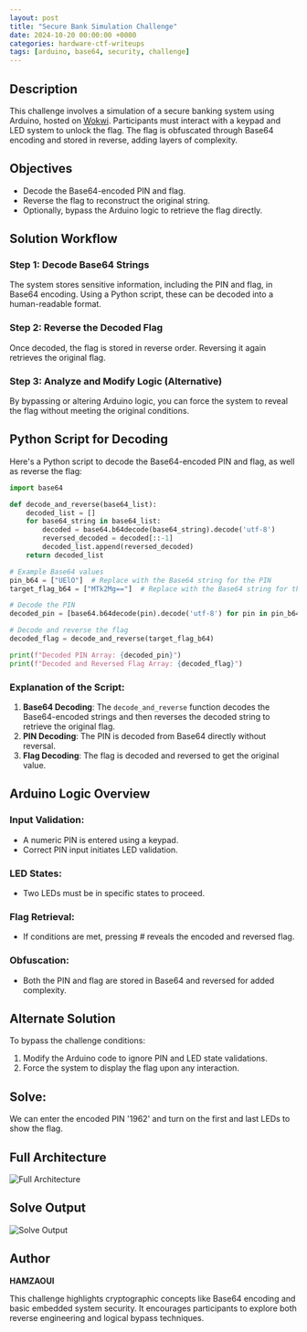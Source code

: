 ```yaml
---
layout: post
title: "Secure Bank Simulation Challenge"
date: 2024-10-20 00:00:00 +0000
categories: hardware-ctf-writeups
tags: [arduino, base64, security, challenge]
---
```


## Description
This challenge involves a simulation of a secure banking system using Arduino, hosted on [Wokwi](https://wokwi.com/projects/412259462761520129). Participants must interact with a keypad and LED system to unlock the flag. The flag is obfuscated through Base64 encoding and stored in reverse, adding layers of complexity.

## Objectives
- Decode the Base64-encoded PIN and flag.
- Reverse the flag to reconstruct the original string.
- Optionally, bypass the Arduino logic to retrieve the flag directly.

## Solution Workflow

### Step 1: Decode Base64 Strings
The system stores sensitive information, including the PIN and flag, in Base64 encoding. Using a Python script, these can be decoded into a human-readable format.

### Step 2: Reverse the Decoded Flag
Once decoded, the flag is stored in reverse order. Reversing it again retrieves the original flag.

### Step 3: Analyze and Modify Logic (Alternative)
By bypassing or altering Arduino logic, you can force the system to reveal the flag without meeting the original conditions.

## Python Script for Decoding
Here's a Python script to decode the Base64-encoded PIN and flag, as well as reverse the flag:

```python
import base64

def decode_and_reverse(base64_list):
    decoded_list = []
    for base64_string in base64_list:
        decoded = base64.b64decode(base64_string).decode('utf-8')
        reversed_decoded = decoded[::-1]
        decoded_list.append(reversed_decoded)
    return decoded_list

# Example Base64 values
pin_b64 = ["UElO"]  # Replace with the Base64 string for the PIN
target_flag_b64 = ["MTk2Mg=="]  # Replace with the Base64 string for the flag

# Decode the PIN
decoded_pin = [base64.b64decode(pin).decode('utf-8') for pin in pin_b64]

# Decode and reverse the flag
decoded_flag = decode_and_reverse(target_flag_b64)

print(f"Decoded PIN Array: {decoded_pin}")
print(f"Decoded and Reversed Flag Array: {decoded_flag}")
```

### Explanation of the Script:
1. **Base64 Decoding**: The `decode_and_reverse` function decodes the Base64-encoded strings and then reverses the decoded string to retrieve the original flag.
2. **PIN Decoding**: The PIN is decoded from Base64 directly without reversal.
3. **Flag Decoding**: The flag is decoded and reversed to get the original value.

## Arduino Logic Overview

### Input Validation:
- A numeric PIN is entered using a keypad.
- Correct PIN input initiates LED validation.

### LED States:
- Two LEDs must be in specific states to proceed.

### Flag Retrieval:
- If conditions are met, pressing # reveals the encoded and reversed flag.

### Obfuscation:
- Both the PIN and flag are stored in Base64 and reversed for added complexity.

## Alternate Solution

To bypass the challenge conditions:
1. Modify the Arduino code to ignore PIN and LED state validations.
2. Force the system to display the flag upon any interaction.

## Solve:
We can enter the encoded PIN '1962' and turn on the first and last LEDs to show the flag.

## Full Architecture
![Full Architecture](https://ishamzaoui.github.io/images/hardware/writeups/img1.jpg)

## Solve Output
![Solve Output](https://ishamzaoui.github.io/images/hardware/writeups/img2.jpg)

## Author
**HAMZAOUI**

This challenge highlights cryptographic concepts like Base64 encoding and basic embedded system security. It encourages participants to explore both reverse engineering and logical bypass techniques.
